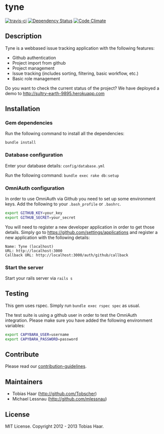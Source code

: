 # tyne

[![travis-ci](https://secure.travis-ci.org/tyne/tyne.png)](http://travis-ci.org/#!/tyne/tyne) [![Dependency Status](https://gemnasium.com/tyne/tyne.png)](https://gemnasium.com/tyne/tyne) [![Code Climate](https://codeclimate.com/badge.png)](https://codeclimate.com/github/tyne/tyne)

## Description

Tyne is a webbased issue tracking application with the following features:
* Github authentication
* Project import from github
* Project management
* Issue tracking (includes sorting, filtering, basic workflow, etc.)
* Basic role management

Do you want to check the current status of the project? We have deployed a demo to http://sultry-earth-9895.herokuapp.com

## Installation

### Gem dependencies

Run the following command to install all the dependencies:
```
bundle install
```

### Database configuration

Enter your database details: ```config/database.yml```

Run the following command: ```bundle exec rake db:setup```

### OmniAuth configuration

In order to use OmniAuth via Github you need to set up some environment keys. Add the following to your ```.bash_profile``` or ```.bashrc```.

```bash
export GITHUB_KEY=your_key
export GITHUB_SECRET=your_secret
```

You will need to register a new developer application in order to get those details. Simply go to https://github.com/settings/applications and register a new application with the following details:

```
Name: Tyne (localhost)
URL: http://localhost:3000
Callback URL: http://localhost:3000/auth/github/callback
```

### Start the server

Start your rails server via ```rails s```

## Testing

This gem uses rspec. Simply run ```bundle exec rspec spec``` as usual.

The test suite is using a github user in order to test the OmniAuth integration. Please make sure you have added the following environment variables:

```bash
export CAPYBARA_USER=username
export CAPYBARA_PASSWORD=password
```

## Contribute

Please read our [contribution-guidelines](https://github.com/tyne/tyne/blob/master/CONTRIBUTING.md).

## Maintainers

* Tobias Haar (http://github.com/Tobscher)
* Michael Lessnau (http://github.com/mlessnau)

## License

MIT License. Copyright 2012 - 2013 Tobias Haar.
